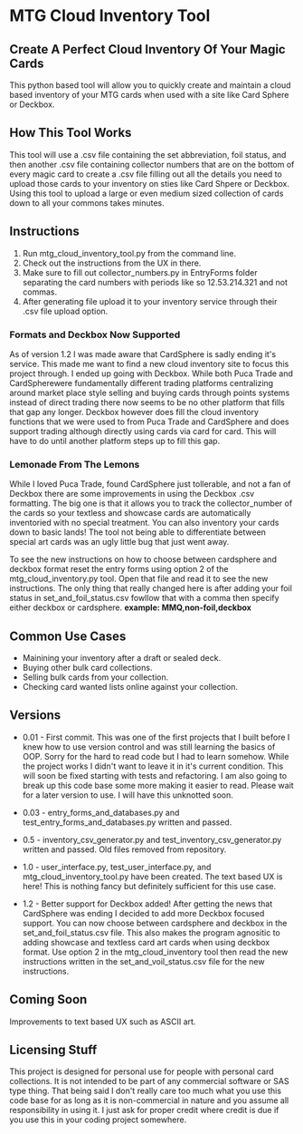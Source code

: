 # MTG Cloud Inventory Tool  

## Create A Perfect Cloud Inventory Of Your Magic Cards 
This python based tool will allow you to quickly create and maintain a cloud based inventory of your MTG cards when used with a site like Card Sphere or Deckbox.

## How This Tool Works
This tool will use a .csv file containing the set abbreviation, foil status, and then  another .csv file containing collector numbers that are on the bottom of every magic card to create a .csv file filling out all the details you need to upload those cards to your inventory on sties like Card Shpere or Deckbox. Using this tool to upload a large or even medium sized collection of cards down to all your commons takes minutes.

## Instructions
1) Run mtg_cloud_inventory_tool.py from the command line.
2) Check out the instructions from the UX in there.
3) Make sure to fill out collector_numbers.py in EntryForms folder separating the card numbers with periods like so 12.53.214.321 and not commas.
4) After generating file upload it to your inventory service through their .csv file upload option.

### Formats and Deckbox Now Supported
As of version 1.2 I was made aware that CardSphere is sadly ending it's service. This made me want to find a new cloud inventory site to focus this project through. I ended up going with Deckbox. While both Puca Trade and CardSpherewere fundamentally different trading platforms centralizing around market place style selling and buying cards through points systems instead of direct trading there now seems to be no other platform that fills that gap any longer. Deckbox however does fill the cloud inventory functions that we were used to from Puca Trade and CardSphere and does support trading although directly using cards via card for card. This will have to do until another platform steps up to fill this gap.

### Lemonade From The Lemons
While I loved Puca Trade, found CardSphere just tollerable, and not a fan of Deckbox there are some improvements in using the Deckbox .csv formatting. The big one is that it allows you to track the collector_number of the cards so your textless and showcase cards are automatically inventoried with no special treatment. You can also inventory your cards down to basic lands! The tool not being able to differentiate between special art cards was an ugly little bug that just went away. 

To see the new instructions on how to choose between cardsphere and deckbox format reset the entry forms using option 2 of the mtg_cloud_inventory.py tool. Open that file and read it to see the new instructions. The only thing that really changed here is after adding your foil status in set_and_foil_status.csv fowllow that with a comma then specify either deckbox or cardsphere. **example: MMQ,non-foil,deckbox** 

## Common Use Cases
- Mainining your inventory after a draft or sealed deck.
- Buying other bulk card collections.
- Selling bulk cards from your collection.
- Checking card wanted lists online against your collection.

## Versions
- 0.01 - First commit. This was one of the first projects that I built before I knew how to use version control and was still learning the basics of OOP. Sorry for the hard to read code but I had to learn somehow. While the project works I didn't want to leave it in it's current condition. This will soon be fixed starting with tests and refactoring. I am also going to break up this code base some more making it easier to read. Please wait for a later version to use. I will have this unknotted soon.

- 0.03 - entry_forms_and_databases.py and test_entry_forms_and_databases.py written and passed. 

- 0.5 - inventory_csv_generator.py and test_inventory_csv_generator.py written and passed. Old files removed from repository.

- 1.0 - user_interface.py, test_user_interface.py, and mtg_cloud_inventory_tool.py have been created. The text based UX is here! This is nothing fancy but definitely sufficient for this use case.

- 1.2 - Better support for Deckbox added! After getting the news that CardSphere was ending I decided to add more Deckbox focused support. You can now choose between cardsphere and deckbox in the set_and_foil_status.csv file. This also makes the program agnositic to adding showcase and textless card art cards when using deckbox format. Use option 2 in the mtg_cloud_inventory tool then read the new instructions written in the set_and_voil_status.csv file for the new instructions.

## Coming Soon
Improvements to text based UX such as ASCII art.

## Licensing Stuff
This project is designed for personal use for people with personal card collections. It is not intended to be part of any commercial software or SAS type thing. That being said I don't really care too much what you use this code base for as long as it is non-commercial in nature and you assume all responsibility in using it. I just ask for proper credit where credit is due if you use this in your coding project somewhere. 
